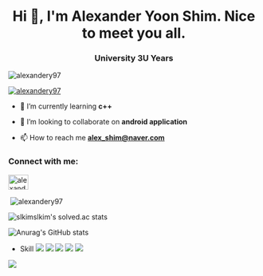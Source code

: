 <h1 align="center">Hi 👋, I'm Alexander Yoon Shim. Nice to meet you all.</h1>
<h3 align="center">University 3U Years</h3>

<p align="left"> <img src="https://komarev.com/ghpvc/?username=alexandery97&label=Profile%20views&color=0e75b6&style=flat" alt="alexandery97" /> </p>

<p align="left"> <a href="https://github.com/ryo-ma/github-profile-trophy"><img src="https://github-profile-trophy.vercel.app/?username=alexandery97" alt="alexandery97" /></a> </p>

- 🌱 I’m currently learning **c++**

- 👯 I’m looking to collaborate on **android application**

- 📫 How to reach me **alex_shim@naver.com**

<h3 align="left">Connect with me:</h3>
<p align="left">
<a href="https://instagram.com/alexander_yoon_shim" target="blank"><img align="center" src="https://raw.githubusercontent.com/rahuldkjain/github-profile-readme-generator/master/src/images/icons/Social/instagram.svg" alt="alexander_yoon_shim" height="30" width="40" /></a>
</p>

<p>&nbsp;<img align="center" src="https://github-readme-stats.vercel.app/api?username=alexandery97&show_icons=true&locale=en" alt="alexandery97" /></p>

![slkimslkim's solved.ac stats](https://github-readme-solvedac.hyp3rflow.vercel.app/api/?handle=slkimslkim)

![Anurag's GitHub stats](https://github-readme-stats.vercel.app/api?username=alexandery97&show_icons=true&theme=dracula)

- Skill
<img src="https://img.shields.io/badge/Python-3776AB?style=for-the-badge&logo=Python&logoColor=white"> <img src="https://img.shields.io/badge/JavaScript-F7DF1E?style=for-the-badge&logo=JavaScript&logoColor=white"> <img src="https://img.shields.io/badge/HTML5-E34F26?style=for-the-badge&logo=HTML5&logoColor=white"> <img src="https://img.shields.io/badge/C-A8B9CC?style=for-the-badge&logo=C&logoColor=white"> <img src="https://img.shields.io/badge/C++-00599C?style=for-the-badge&logo=C++&logoColor=white">


<img src="http://mazandi.herokuapp.com/api?handle={slkimslkim}&theme=warm"/>
